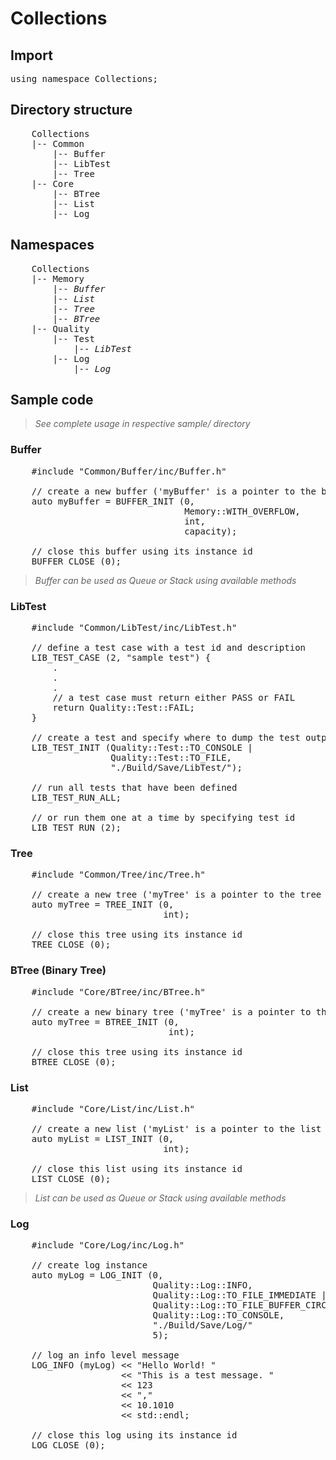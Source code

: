 # Collections

## Import
<pre>
using namespace Collections;
</pre>

## Directory structure
<pre>
    Collections
    |-- Common
        |-- Buffer
        |-- LibTest
        |-- Tree                
    |-- Core          
        |-- BTree
        |-- List
        |-- Log
</pre>

## Namespaces
<pre>
    Collections
    |-- Memory
        |-- <i>Buffer</i>
        |-- <i>List</i>
        |-- <i>Tree</i>
        |-- <i>BTree</i>
    |-- Quality
        |-- Test
            |-- <i>LibTest</i>
        |-- Log
            |-- <i>Log</i>
</pre>

## Sample code
>*See complete usage in respective sample/ directory*

### Buffer
<pre>
    #include "Common/Buffer/inc/Buffer.h"

    // create a new buffer ('myBuffer' is a pointer to the buffer instance created)
    auto myBuffer = BUFFER_INIT (0,                                 // instance id
                                 Memory::WITH_OVERFLOW,             // circular buffer type        
                                 int,                               // holds integer
                                 capacity);                         // buffer capacity

    // close this buffer using its instance id
    BUFFER_CLOSE (0);
</pre>

>*Buffer can be used as Queue or Stack using available methods*

### LibTest
<pre>
    #include "Common/LibTest/inc/LibTest.h"

    // define a test case with a test id and description
    LIB_TEST_CASE (2, "sample test") {
        .
        .
        .
        // a test case must return either PASS or FAIL
        return Quality::Test::FAIL;
    } 

    // create a test and specify where to dump the test output
    LIB_TEST_INIT (Quality::Test::TO_CONSOLE |                      // dump to console 
                   Quality::Test::TO_FILE,                          // dump to file
                   "./Build/Save/LibTest/");                        // file save location   

    // run all tests that have been defined
    LIB_TEST_RUN_ALL;

    // or run them one at a time by specifying test id
    LIB_TEST_RUN (2);
</pre>

### Tree
<pre>
    #include "Common/Tree/inc/Tree.h"

    // create a new tree ('myTree' is a pointer to the tree instance created)
    auto myTree = TREE_INIT (0,                                     // instance id 
                             int);                                  // holds integer

    // close this tree using its instance id
    TREE_CLOSE (0);
</pre>

### BTree (Binary Tree)
<pre>
    #include "Core/BTree/inc/BTree.h"

    // create a new binary tree ('myTree' is a pointer to the binary tree instance created)
    auto myTree = BTREE_INIT (0,                                    // instance id 
                              int);                                 // holds integer

    // close this tree using its instance id
    BTREE_CLOSE (0);
</pre>

### List
<pre>
    #include "Core/List/inc/List.h"

    // create a new list ('myList' is a pointer to the list instance created)
    auto myList = LIST_INIT (0,                                     // instance id
                             int);                                  // holds integer

    // close this list using its instance id
    LIST_CLOSE (0);
</pre>

>*List can be used as Queue or Stack using available methods*

### Log
<pre>
    #include "Core/Log/inc/Log.h"

    // create log instance
    auto myLog = LOG_INIT (0,                                       // instance id 
                           Quality::Log::INFO,                      // only log INFO level messages
                           Quality::Log::TO_FILE_IMMEDIATE |        // dump log to file
                           Quality::Log::TO_FILE_BUFFER_CIRCULAR |  // dump log to circular buffered file with capacity
                           Quality::Log::TO_CONSOLE,                // dump log to console
                           "./Build/Save/Log/"                      // file save location
                           5);                                      // circular buffered log file capacity

    // log an info level message
    LOG_INFO (myLog) << "Hello World! " 
                     << "This is a test message. " 
                     << 123 
                     << "," 
                     << 10.1010 
                     << std::endl;

    // close this log using its instance id 
    LOG_CLOSE (0);
</pre>